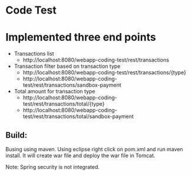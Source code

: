 # Code Test

# Implemented three end points

- Transactions list
  * http://localhost:8080/webapp-coding-test/rest/transactions
- Transaction filter based on transaction type
  * http://localhost:8080/webapp-coding-test/rest/transactions/{type}
  * http://localhost:8080/webapp-coding-test/rest/transactions/sandbox-payment
- Total amount for transaction type
  * http://localhost:8080/webapp-coding-test/rest/transactions/total/{type}
  * http://localhost:8080/webapp-coding-test/rest/transactions/total/sandbox-payment
  
## Build:
  Busing using maven.
  Using eclipse right click on pom.xml and run maven install.
  It will create war file and deploy the war file in Tomcat.
 
 
Note: Spring security is not integrated.
